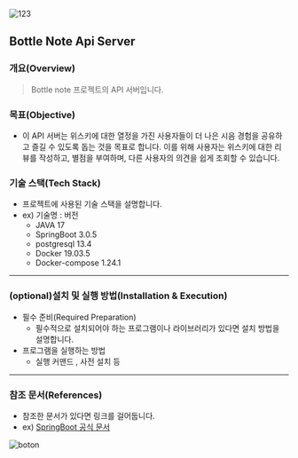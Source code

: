 ![123](https://github.com/user-attachments/assets/a6256292-33d9-4801-9b9d-78f11d9dea13)


## Bottle Note Api Server

### 개요(Overview)

> Bottle note 프로젝트의 API 서버입니다.

### 목표(Objective)

* 이 API 서버는 위스키에 대한 열정을 가진 사용자들이 더 나은 시음 경험을 공유하고 즐길 수 있도록 돕는 것을 목표로 합니다. 이를 위해 사용자는 위스키에 대한 리뷰를 작성하고, 별점을 부여하며, 다른 사용자의 의견을 쉽게 조회할 수 있습니다. 

### 기술 스택(Tech Stack)

- 프로젝트에 사용된 기술 스택을 설명합니다.
- ex) 기술명 : 버전
    - JAVA 17
    - SpringBoot 3.0.5
    - postgresql 13.4
    - Docker 19.03.5
    - Docker-compose 1.24.1

----

### (optional)설치 및 실행 방법(Installation & Execution)

* 필수 준비(Required Preparation)
    * 필수적으로 설치되어야 하는 프로그램이나 라이브러리가 있다면 설치 방법을 설명합니다.
* 프로그램을 실행하는 방법
    * 실행 커맨드 , 사전 설치 등

----

### 참조 문서(References)

* 참조한 문서가 있다면 링크를 걸어둡니다.
* ex) [SpringBoot 공식 문서](https://spring.io/projects/spring-boot)


![boton](https://github.com/user-attachments/assets/50bf121a-fb97-46d6-9d1f-6e56858363c1)
